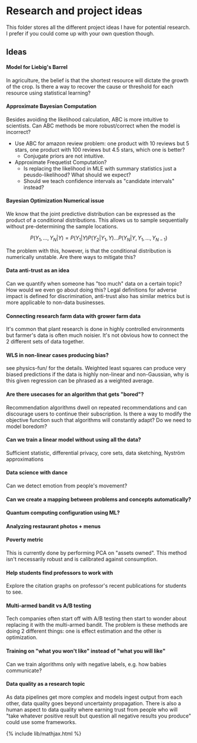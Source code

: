 # Research and project ideas

This folder stores all the different project ideas I have for potential research.
I prefer if you could come up with your own question though.

## Ideas

#### Model for Liebig's Barrel
In agriculture, the belief is that the shortest resource will dictate
the growth of the crop. Is there a way to recover the cause or threshold
for each resource using statistical learning?

#### Approximate Bayesian Computation
Besides avoiding the likelihood calculation, ABC is more intuitive to scientists.
Can ABC methods be more robust/correct when the model is incorrect?
- Use ABC for amazon review problem: one product with 10 reviews but 5 stars, one product with 100 reviews but 4.5 stars, which one is better?
    - Conjugate priors are not intuitive.
- Approximate Frequetist Computation?
    - Is replacing the likelihood in MLE with summary statistics just a peusdo-likelihood? What should we expect?
    - Should we teach confidence intervals as "candidate intervals" instead?


#### Bayesian Optimization Numerical issue
We know that the joint predictive distribution can be expressed as the product
of a conditional distributions. This allows us to sample sequentially without
pre-determining the sample locations. 

$$P(Y_1, \dots, Y_N | Y) = P(Y_1|Y)P(Y_2|Y_1, Y)\dots P(Y_N|Y, Y_1, \dots, Y_{N-1})$$

The problem with this, however, is that the conditional distribution is numerically
unstable. Are there ways to mitigate this?

#### Data anti-trust as an idea
Can we quantify when someone has "too much" data on a certain topic?
How would we even go about doing this?
Legal definitions for adverse impact is defined for discrimination,
anti-trust also has similar metrics but is more applicable to non-data
businesses.

#### Connecting research farm data with grower farm data
It's common that plant research is done in highly controlled environments but
farmer's data is often much noisier. It's not obvious how to connect the
2 different sets of data together.

#### WLS in non-linear cases producing bias?
see physics-fun/ for the details. Weighted least squares can produce very biased
predictions if the data is highly non-linear and non-Gaussian, why is this
given regression can be phrased as a weighted average.

#### Are there usecases for an algorithm that gets "bored"?
Recommendation algorithms dwell on repeated recommendations and can discourage
users to continue their subscription. Is there a way to modify the objective function
such that algorithms will constantly adapt? Do we need to model boredom?


#### Can we train a linear model without using all the data?
Sufficient statistic, differential privacy, core sets, data sketching, Nyström approximations

#### Data science with dance
Can we detect emotion from people's movement?

#### Can we create a mapping between problems and concepts automatically?

#### Quantum computing configuration using ML?

#### Analyzing restaurant photos + menus

#### Poverty metric
This is currently done by performing PCA on "assets owned".
This method isn't necessarily robust and is calibrated against consumption.

#### Help students find professors to work with
Explore the citation graphs on professor's recent publications for students to see.

#### Multi-armed bandit vs A/B testing
Tech companies often start off with A/B testing then start to wonder
about replacing it with the multi-armed bandit.
The problem is these methods are doing 2 different things: one is effect estimation
and the other is optimization.

#### Training on "what you won't like" instead of "what you will like"
Can we train algorithms only with negative labels, e.g. how babies communicate?

#### Data quality as a research topic
As data pipelines get more complex and models ingest output from each other, data
quality goes beyond uncertainty propagation. There is also a human aspect to data
quality where earning trust from people who will "take whatever positive result but
question all negative results you produce" could use some frameworks.

{% include lib/mathjax.html %}
